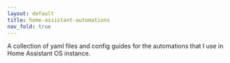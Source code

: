 ```yaml
---
layout: default
title: home-assistant-automations
nav_fold: true
---
```


A collection of yaml files and config guides for the automations that I use in Home Assistant OS instance.